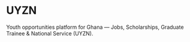 # UYZN
Youth opportunities platform for Ghana — Jobs, Scholarships, Graduate Trainee &amp; National Service (UYZN).

